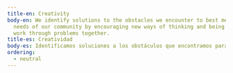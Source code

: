 ```yaml
---
title-en: Creativity
body-en: We identify solutions to the obstacles we encounter to best meet the
  needs of our community by encouraging new ways of thinking and being as we
  work through problems together.
title-es: Creatividad 
body-es: Identificamos soluciones a los obstáculos que encontramos para satisfacer mejor las necesidades de nuestra comunidad fomentando nuevas formas de pensar y ser a medida que resolvemos los problemas juntos.
ordering:
  - neutral
---
```

